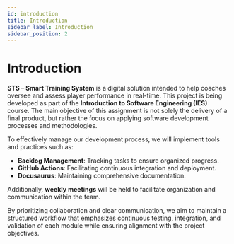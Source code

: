 ```yaml
---
id: introduction
title: Introduction
sidebar_label: Introduction
sidebar_position: 2
---
```


# Introduction

**STS – Smart Training System** is a digital solution intended to help coaches oversee and assess player performance in real-time. This project is being developed as part of the **Introduction to Software Engineering (IES)** course. The main objective of this assignment is not solely the delivery of a final product, but rather the focus on applying software development processes and methodologies.

To effectively manage our development process, we will implement tools and practices such as:

- **Backlog Management**: Tracking tasks to ensure organized progress.
- **GitHub Actions**: Facilitating continuous integration and deployment.
- **Docusaurus**: Maintaining comprehensive documentation.

Additionally, **weekly meetings** will be held to facilitate organization and communication within the team.

By prioritizing collaboration and clear communication, we aim to maintain a structured workflow that emphasizes continuous testing, integration, and validation of each module while ensuring alignment with the project objectives.


